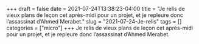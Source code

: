 +++draft = falsedate = 2021-07-24T13:38:23-04:00title = "Je relis de vieux plans de leçon cet après-midi pour un projet, et je repleure donc l’assassinat d’Ahmed Merabet."slug = "2021-07-24-Je-relis"tags = []categories = ["micro"]+++Je relis de vieux plans de leçon cet après-midi pour un projet, et je repleure donc l’assassinat d’Ahmed Merabet.